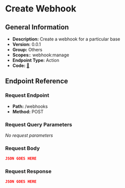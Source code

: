 # Create Webhook

## General Information

- **Description:** Create a webhook for a particular base
- **Version:** 0.0.1
- **Group:** Others
- **Scopes:**: webhook:manage
- **Endpoint Type:** Action
- **Code:** [🔗](https://github.com/NangoHQ/integration-templates/tree/main/integrations/airtable/actions/create-webhook.ts)

## Endpoint Reference

### Request Endpoint

- **Path:** /webhooks
- **Method:** POST

### Request Query Parameters

_No request parameters_

### Request Body

```json
JSON GOES HERE
```

### Request Response

```json
JSON GOES HERE
```

